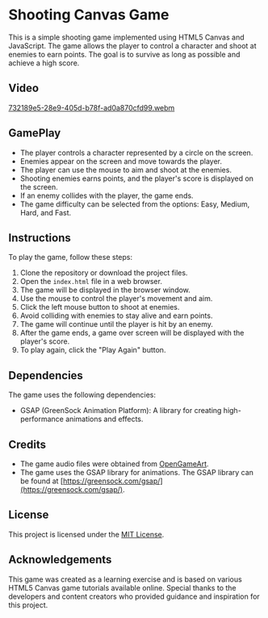 # Shooting Canvas Game

This is a simple shooting game implemented using HTML5 Canvas and JavaScript. The game allows the player to control a character and shoot at enemies to earn points. The goal is to survive as long as possible and achieve a high score.

## Video
[732189e5-28e9-405d-b78f-ad0a870cfd99.webm](https://github.com/gsunil99/canvas-game/assets/56781242/46970358-c805-40ed-88e9-69641410a479)

## GamePlay
- The player controls a character represented by a circle on the screen.
- Enemies appear on the screen and move towards the player.
- The player can use the mouse to aim and shoot at the enemies.
- Shooting enemies earns points, and the player's score is displayed on the screen.
- If an enemy collides with the player, the game ends.
- The game difficulty can be selected from the options: Easy, Medium, Hard, and Fast.

## Instructions

To play the game, follow these steps:

1.  Clone the repository or download the project files.
2.  Open the `index.html` file in a web browser.
3.  The game will be displayed in the browser window.
4.  Use the mouse to control the player's movement and aim.
5.  Click the left mouse button to shoot at enemies.
6.  Avoid colliding with enemies to stay alive and earn points.
7.  The game will continue until the player is hit by an enemy.
8.  After the game ends, a game over screen will be displayed with the player's score.
9.  To play again, click the "Play Again" button.

## Dependencies

The game uses the following dependencies:

- GSAP (GreenSock Animation Platform): A library for creating high-performance animations and effects.

## Credits

- The game audio files were obtained from [OpenGameArt](https://opengameart.org/).
- The game uses the GSAP library for animations. The GSAP library can be found at [https://greensock.com/gsap/](https://greensock.com/gsap/).

## License

This project is licensed under the [MIT License](https://chat.openai.com/LICENSE).

## Acknowledgements

This game was created as a learning exercise and is based on various HTML5 Canvas game tutorials available online. Special thanks to the developers and content creators who provided guidance and inspiration for this project.
